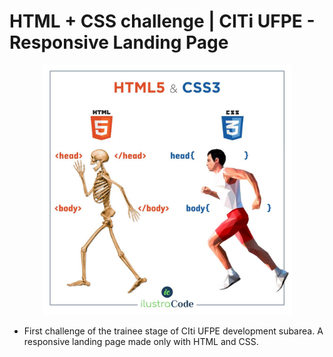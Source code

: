 # HTML + CSS challenge | CITi UFPE - Responsive Landing Page

<p align=center>
  <img src="banner-css-html.jpg" height=400/>
</p>
  
  - First challenge of the trainee stage of CIti UFPE development subarea. A responsive landing page made only with HTML and CSS.


